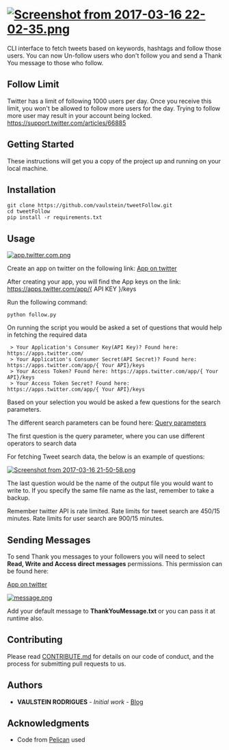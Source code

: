 # [![Screenshot from 2017-03-16 22-02-35.png](https://s28.postimg.org/xzqkds41p/Screenshot_from_2017_03_16_22_02_35.png)](https://postimg.org/image/96h0d4l15/)


CLI interface to fetch tweets based on keywords, hashtags and follow those users.
You can now Un-follow users who don't follow you and send a Thank You message to those who follow.

## Follow Limit

Twitter has a limit of following 1000 users per day.
Once you receive this limit, you won't be allowed to follow more users for the day.
Trying to follow more user may result in your account being locked.
https://support.twitter.com/articles/66885


## Getting Started

These instructions will get you a copy of the project up and running on your local machine.

## Installation

    git clone https://github.com/vaulstein/tweetFollow.git
    cd tweetFollow
    pip install -r requirements.txt

## Usage

[![app.twitter.com.png](https://s4.postimg.org/5cwwhsgi5/app_twitter_com.png)](https://postimg.org/image/dv6cm4n0p/)

Create an app on twitter on the following link:
    [App on twitter](https://apps.twitter.com/)

After creating your app, you will find the App keys on the link: https://apps.twitter.com/app/{ API KEY }/keys

Run the following command:

    python follow.py

On running the script you would be asked a set of questions that would help in fetching the required data

     > Your Application's Consumer Key(API Key)? Found here: https://apps.twitter.com/
     > Your Application's Consumer Secret(API Secret)? Found here: https://apps.twitter.com/app/{ Your API}/keys
     > Your Access Token? Found here: https://apps.twitter.com/app/{ Your API}/keys
     > Your Access Token Secret? Found here: https://apps.twitter.com/app/{ Your API}/keys

Based on your selection you would be asked a few questions for the search parameters.

The different search parameters can be found here:
[Query parameters](https://dev.twitter.com/rest/public/search)

The first question is the query parameter, where you can use different operators to search data

For fetching Tweet search data, the below is an example of questions:

[![Screenshot from 2017-03-16 21-50-58.png](https://s22.postimg.org/8pv8przoh/Screenshot_from_2017_03_16_21_50_58.png)](https://postimg.org/image/iaevcnp0d/)

The last question would be the name of the output file you would want to write to.
If you specify the same file name as the last, remember to take a backup.

Remember twitter API is rate limited.
Rate limits for tweet search are 450/15 minutes.
Rate limits for user search are 900/15 minutes.

## Sending Messages 

To send Thank you messages to your followers you will need to select **Read, Write and Access direct messages** 
permissions.
This permission can be found here: 

[App on twitter](https://apps.twitter.com/)

[![message.png](https://s27.postimg.org/nv274c4ar/message.png)](https://postimg.org/image/6ujavnr9b/)

Add your default message to **ThankYouMessage.txt** or you can pass it at runtime also.

## Contributing

Please read [CONTRIBUTE.md](CONTRIBUTE.md) for details on our code of conduct, and the process for submitting pull requests to us.


## Authors

* **VAULSTEIN RODRIGUES** - *Initial work* - [Blog](https://vaulstein.github.io)



## Acknowledgments

* Code from [Pelican](https://github.com/getpelican/pelican) used